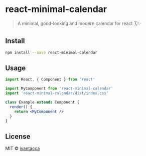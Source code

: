 # react-minimal-calendar

> A minimal, good-looking and modern calendar for react 🗓✨

## Install

```bash
npm install --save react-minimal-calendar
```

## Usage

```jsx
import React, { Component } from 'react'

import MyComponent from 'react-minimal-calendar'
import 'react-minimal-calendar/dist/index.css'

class Example extends Component {
  render() {
    return <MyComponent />
  }
}
```

## License

MIT © [ivantacca](https://github.com/ivantacca)
